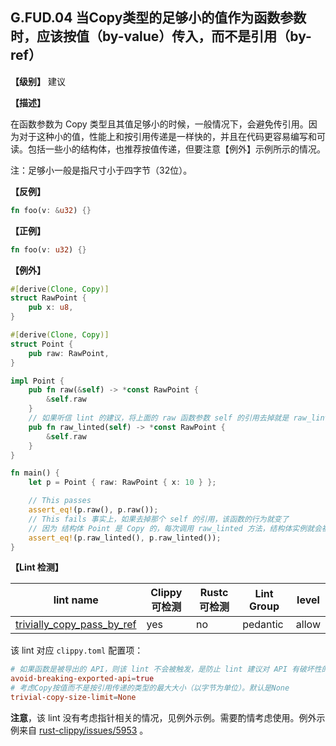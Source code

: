 ## G.FUD.04   当Copy类型的足够小的值作为函数参数时，应该按值（by-value）传入，而不是引用（by-ref）

**【级别】** 建议

**【描述】**

在函数参数为 Copy 类型且其值足够小的时候，一般情况下，会避免传引用。因为对于这种小的值，性能上和按引用传递是一样快的，并且在代码更容易编写和可读。包括一些小的结构体，也推荐按值传递，但要注意【例外】示例所示的情况。

注：足够小一般是指尺寸小于四字节（32位）。

**【反例】**

```rust
fn foo(v: &u32) {}
```

**【正例】**

```rust
fn foo(v: u32) {}
```

**【例外】**

```rust
#[derive(Clone, Copy)]
struct RawPoint {
    pub x: u8,
}

#[derive(Clone, Copy)]
struct Point {
    pub raw: RawPoint,
}

impl Point {
    pub fn raw(&self) -> *const RawPoint {
        &self.raw
    }
    // 如果听信 lint 的建议，将上面的 raw 函数参数 self 的引用去掉就是 raw_linted 函数
    pub fn raw_linted(self) -> *const RawPoint {
        &self.raw
    }
}

fn main() {
    let p = Point { raw: RawPoint { x: 10 } };

    // This passes
    assert_eq!(p.raw(), p.raw());
    // This fails 事实上，如果去掉那个 self 的引用，该函数的行为就变了
    // 因为 结构体 Point 是 Copy 的，每次调用 raw_linted 方法，结构体实例就会被复制一次，得到的结果就不一样了
    assert_eq!(p.raw_linted(), p.raw_linted());
}
```

**【Lint 检测】**

| lint name                                                    | Clippy 可检测 | Rustc 可检测 | Lint Group | level |
| ------------------------------------------------------------ | ------------- | ------------ | ---------- | ----- |
| [trivially_copy_pass_by_ref](https://rust-lang.github.io/rust-clippy/master/#trivially_copy_pass_by_ref) | yes           | no           | pedantic   | allow |

该 lint 对应 `clippy.toml` 配置项：

```toml
# 如果函数是被导出的 API，则该 lint 不会被触发，是防止 lint 建议对 API 有破坏性的改变。默认为 true
avoid-breaking-exported-api=true
# 考虑Copy按值而不是按引用传递的类型的最大大小（以字节为单位）。默认是None
trivial-copy-size-limit=None
```

**注意**，该 lint 没有考虑指针相关的情况，见例外示例。需要酌情考虑使用。例外示例来自  [rust-clippy/issues/5953](https://github.com/rust-lang/rust-clippy/issues/5953) 。
